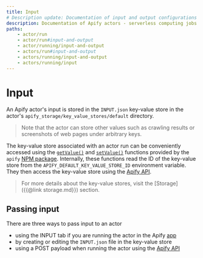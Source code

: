 ```yaml
---
title: Input
# Description update: Documentation of input and output configurations for Apify actors
description: Documentation of Apify actors - serverless computing jobs that enable execution of long-running web scraping and automation tasks in the cloud.
paths:
    - actor/run
    - actor/run#input-and-output
    - actor/running/input-and-output
    - actors/run#input-and-output
    - actors/running/input-and-output
    - actors/running/input
---
```


# [](#input-and-output) Input

An Apify actor's input is stored in the `INPUT.json` key-value store in the actor's `apify_storage/key_value_stores/default` directory.

> Note that the actor can store other values such as crawling results or screenshots of web pages under arbitrary keys.

The key-value store associated with an actor run can be conveniently accessed using the [`getValue()`](https://sdk.apify.com/docs/api/apify#apifygetvaluekey) and [`setValue()`](https://sdk.apify.com/docs/api/apify#apifysetvaluekey-value-options) functions provided by the `apify` [NPM package](https://www.npmjs.com/package/apify). Internally, these functions read the ID of the key-value store from the `APIFY_DEFAULT_KEY_VALUE_STORE_ID` environment variable. They then access the key-value store using the [Apify API](https://docs.apify.com/api). 

> For more details about the key-value stores, visit the [Storage]({{@link storage.md}}) section.

## [](#passing-input) Passing input

There are three ways to pass input to an actor  
  * using the INPUT tab if you are running the actor in the Apify [app](https://my.apify.com)
  * by creating or editing the `INPUT.json` file in the key-value store
  * using a POST payload when running the actor using the [Apify API](https://docs.apify.com/api)

